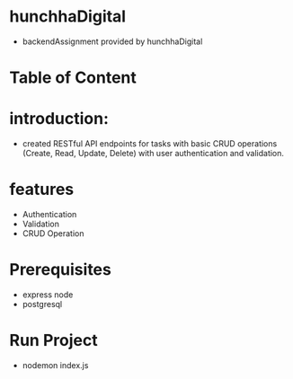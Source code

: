 # hunchhaDigital
- backendAssignment provided by hunchhaDigital
# Table of Content
# introduction:
- created RESTful API endpoints for tasks with basic CRUD operations (Create, Read, Update, Delete) with user authentication and validation.
# features
- Authentication
- Validation
- CRUD Operation
# Prerequisites
- express node
- postgresql
# Run Project
- nodemon index.js
